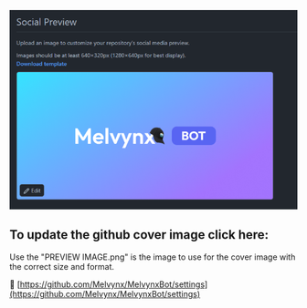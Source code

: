 ![GitHub Preview](./image.png)


## To update the github cover image click here:

Use the "PREVIEW IMAGE.png" is the image to use for the cover image with the correct size and format.

🧢 [https://github.com/Melvynx/MelvynxBot/settings](https://github.com/Melvynx/MelvynxBot/settings)